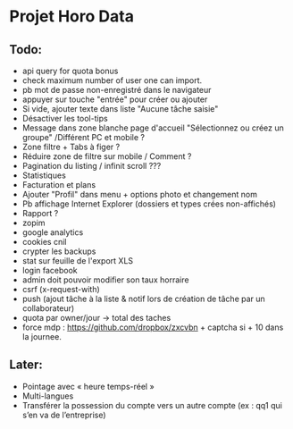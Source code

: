 # Projet Horo Data


## Todo:
* api query for quota bonus
* check maximum number of user one can import.
* pb mot de passe non-enregistré dans le navigateur
* appuyer sur touche "entrée" pour créer ou ajouter
* Si vide, ajouter texte dans liste "Aucune tâche saisie"
* Désactiver les tool-tips
* Message dans zone blanche page d'accueil "Sélectionnez ou créez un groupe" /Différent PC et mobile ?
* Zone filtre + Tabs à figer ?
* Réduire zone de filtre sur mobile / Comment ?
* Pagination du listing / infinit scroll ???
* Statistiques
* Facturation et plans
* Ajouter "Profil" dans menu + options photo et changement nom
* Pb affichage Internet Explorer (dossiers et types crées non-affichés)
* Rapport ?
* zopim
* google analytics
* cookies cnil
* crypter les backups
* stat sur feuille de l'export XLS
* login facebook
* admin doit pouvoir modifier son taux horraire
* csrf (x-request-with)
* push (ajout tâche à la liste & notif lors de création de tâche par un collaborateur)
* quota par owner/jour -> total des taches
* force mdp : https://github.com/dropbox/zxcvbn + captcha si + 10 dans la journee.


## Later:
* Pointage avec « heure temps-réel »
* Multi-langues
* Transférer la possession du compte vers un autre compte (ex : qq1 qui s’en va de l’entreprise)
